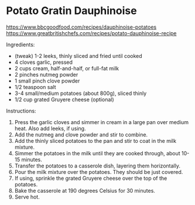 # Potato Gratin Dauphinoise

https://www.bbcgoodfood.com/recipes/dauphinoise-potatoes
https://www.greatbritishchefs.com/recipes/potato-dauphinoise-recipe

Ingredients:

* (tweak) 1-2 leeks, thinly sliced and fried until cooked
* 4 cloves garlic, pressed
* 2 cups cream, half-and-half, or full-fat milk
* 2 pinches nutmeg powder
* 1 small pinch clove powder
* 1/2 teaspoon salt
* 3-4 small/medium potatoes (about 800g), sliced thinly
* 1/2 cup grated Gruyere cheese (optional)

Instructions:

1. Press the garlic cloves and simmer in cream in a large pan over medium heat. Also add leeks, if using.
2. Add the nutmeg and clove powder and stir to combine.
3. Add the thinly sliced potatoes to the pan and stir to coat in the milk mixture.
4. Simmer the potatoes in the milk until they are cooked through, about 10-15 minutes.
5. Transfer the potatoes to a casserole dish, layering them horizontally.
6. Pour the milk mixture over the potatoes. They should be just covered.
7. If using, sprinkle the grated Gruyere cheese over the top of the potatoes.
8. Bake the casserole at 190 degrees Celsius for 30 minutes.
9. Serve hot.
